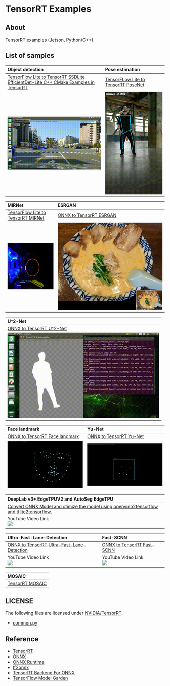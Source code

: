 # TensorRT Examples

## About
TensorRT examples (Jetson, Python/C++)

## List of samples

|Object detection|Pose estimation|
|:--|:--|
|[TensorFlow Lite to TensorRT SSDLite](python/detection/README.md)<br>[EfficientDet-Lite C++ CMake Examples in TensorRT](cpp/efficientdet/README.md)|[TensorFLow Lite to TensorRT PoseNet](python/posenet/README.md)
|![detection](images/detection.gif)|![posenet](images/posenet.gif)|

|MIRNet|ESRGAN|
|:--|:--|
|[TensorFlow Lite to TensorRT MIRNet](python/mirnet/README.md)|[ONNX to TensorRT ESRGAN](python/esrgan/README.md)|[ONNX to TensorRT ESRGAN](python/esrgan/README.md)|
|![mirnet](images/mirnet.gif)|![esrgan](images/esrgan.png)|![esrgan](images/esrgan.png)|

|U^2-Net|
|:--|
|[ONNX to TensorRT U^2-Net](python/u2net/README.md)|
|![u^2-net](images/u2net.gif)|

|Face landmark|Yu-Net|
|:--|:--|
|[ONNX to TensorRT Face landmark](python/face_landmark/README.md)|[ONNX to TensorRT Yu-Net](python/yunet/README.md)|
|![face-landmark](images/keypoint.gif)|![Yu-Net](images/yunet.gif)|

| DeepLab v3+ EdgeTPUV2 and AutoSeg EdgeTPU|
|:--|
|[Convert ONNX Model and otimize the model  using openvino2tensorflow and tflite2tensorflow.](python/deeplabv3_edgetpuv2/README.md)|
|YouTube Video Link<br>[![](https://img.youtube.com/vi/EDffgHSg11A/0.jpg)](https://youtu.be/EDffgHSg11A)|

|Ultra-Fast-Lane-Detection|Fast-SCNN|
|:--|:--|
|[ONNX to TensorRT Ultra-Fast-Lane-Detection](python/ultra_fast_lane_detection/README.md)|[ONNX to TensorRT Fast-SCNN](python/fast_scnn/README.md)|
|YouTube Video Link<br>[![](https://img.youtube.com/vi/gsqi37XZF9M/0.jpg)](https://youtu.be/gsqi37XZF9M)|YouTube Video Link<br>[![](https://img.youtube.com/vi/Lg6BvEgN9AA/0.jpg)](https://youtu.be/Lg6BvEgN9AA)|

|MOSAIC|
|:--|
|[TensorRT MOSAIC](python/mosaic/README.md)|


## LICENSE
The following files are licensed under [NVIDIA/TensorRT](https://github.com/NVIDIA/TensorRT).
- [common.py](python/detection/common.py)
  
## Reference
- [TensorRT](https://github.com/NVIDIA/TensorRT)
- [ONNX](https://github.com/onnx/onnx)
- [ONNX Runtime](https://github.com/microsoft/onnxruntime)
- [tf2onnx](https://github.com/onnx/tensorflow-onnx)
- [TensorRT Backend For ONNX](https://github.com/onnx/onnx-tensorrt)
- [TensorFlow Model Garden](https://github.com/tensorflow/models)